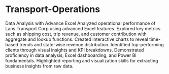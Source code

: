 # Transport-Operations
Data Analysis with Advance Excel
Analyzed operational performance of Lans Transport Corp using advanced Excel features.
Explored key metrics such as shipping cost, trip revenue, and customer contribution with aggregate and lookup functions.
Created interactive charts to reveal time-based trends and state-wise revenue distribution.
Identified top-performing clients through visual insights and KPI breakdowns.
Demonstrated proficiency in data analysis, Excel dashboarding, and Power BI fundamentals.
Highlighted reporting and visualization skills for extracting business insights from raw data.
